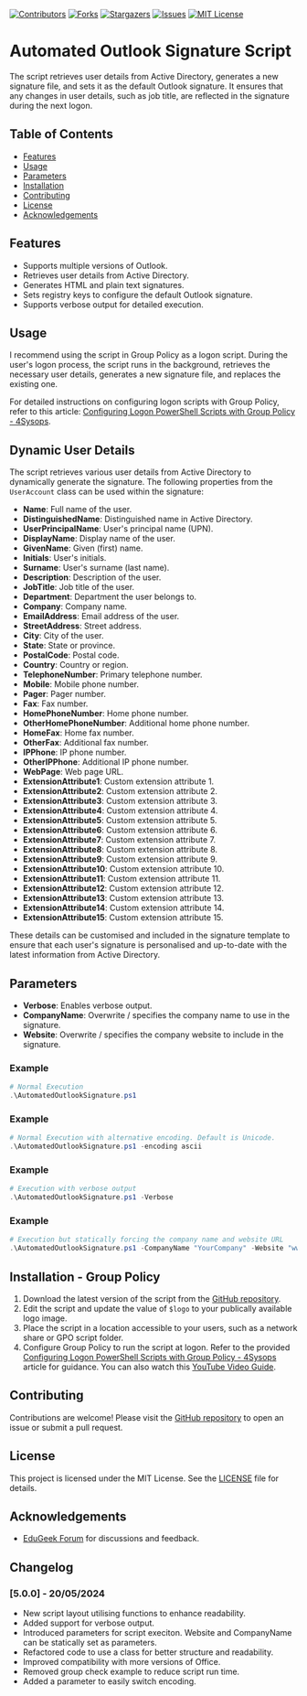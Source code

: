 [![Contributors][contributors-shield]][contributors-url] 
[![Forks][forks-shield]][forks-url]
[![Stargazers][stars-shield]][stars-url]
[![Issues][issues-shield]][issues-url]
[![MIT License][license-shield]][license-url]

# Automated Outlook Signature Script
The script retrieves user details from Active Directory, generates a new signature file, and sets it as the default Outlook signature. It ensures that any changes in user details, such as job title, are reflected in the signature during the next logon.

## Table of Contents
- [Features](#features)
- [Usage](#usage)
- [Parameters](#parameters)
- [Installation](#installation)
- [Contributing](#contributing)
- [License](#license)
- [Acknowledgements](#acknowledgements)

## Features
- Supports multiple versions of Outlook.
- Retrieves user details from Active Directory.
- Generates HTML and plain text signatures.
- Sets registry keys to configure the default Outlook signature.
- Supports verbose output for detailed execution.

## Usage
I recommend using the script in Group Policy as a logon script. During the user's logon process, the script runs in the background, retrieves the necessary user details, generates a new signature file, and replaces the existing one.

For detailed instructions on configuring logon scripts with Group Policy, refer to this article: [Configuring Logon PowerShell Scripts with Group Policy - 4Sysops](https://4sysops.com/archives/configuring-logon-powershell-scripts-with-group-policy/). 

## Dynamic User Details

The script retrieves various user details from Active Directory to dynamically generate the signature. The following properties from the `UserAccount` class can be used within the signature:

- **Name**: Full name of the user.
- **DistinguishedName**: Distinguished name in Active Directory.
- **UserPrincipalName**: User's principal name (UPN).
- **DisplayName**: Display name of the user.
- **GivenName**: Given (first) name.
- **Initials**: User's initials.
- **Surname**: User's surname (last name).
- **Description**: Description of the user.
- **JobTitle**: Job title of the user.
- **Department**: Department the user belongs to.
- **Company**: Company name.
- **EmailAddress**: Email address of the user.
- **StreetAddress**: Street address.
- **City**: City of the user.
- **State**: State or province.
- **PostalCode**: Postal code.
- **Country**: Country or region.
- **TelephoneNumber**: Primary telephone number.
- **Mobile**: Mobile phone number.
- **Pager**: Pager number.
- **Fax**: Fax number.
- **HomePhoneNumber**: Home phone number.
- **OtherHomePhoneNumber**: Additional home phone number.
- **HomeFax**: Home fax number.
- **OtherFax**: Additional fax number.
- **IPPhone**: IP phone number.
- **OtherIPPhone**: Additional IP phone number.
- **WebPage**: Web page URL.
- **ExtensionAttribute1**: Custom extension attribute 1.
- **ExtensionAttribute2**: Custom extension attribute 2.
- **ExtensionAttribute3**: Custom extension attribute 3.
- **ExtensionAttribute4**: Custom extension attribute 4.
- **ExtensionAttribute5**: Custom extension attribute 5.
- **ExtensionAttribute6**: Custom extension attribute 6.
- **ExtensionAttribute7**: Custom extension attribute 7.
- **ExtensionAttribute8**: Custom extension attribute 8.
- **ExtensionAttribute9**: Custom extension attribute 9.
- **ExtensionAttribute10**: Custom extension attribute 10.
- **ExtensionAttribute11**: Custom extension attribute 11.
- **ExtensionAttribute12**: Custom extension attribute 12.
- **ExtensionAttribute13**: Custom extension attribute 13.
- **ExtensionAttribute14**: Custom extension attribute 14.
- **ExtensionAttribute15**: Custom extension attribute 15.

These details can be customised and included in the signature template to ensure that each user's signature is personalised and up-to-date with the latest information from Active Directory.

## Parameters
- **Verbose**: Enables verbose output.
- **CompanyName**: Overwrite / specifies the company name to use in the signature.
- **Website**: Overwrite / specifies the company website to include in the signature.

### Example
```powershell
# Normal Execution
.\AutomatedOutlookSignature.ps1 
```

### Example
```powershell
# Normal Execution with alternative encoding. Default is Unicode.
.\AutomatedOutlookSignature.ps1 -encoding ascii
```

### Example
```powershell
# Execution with verbose output
.\AutomatedOutlookSignature.ps1 -Verbose
```

### Example
```powershell
# Execution but statically forcing the company name and website URL
.\AutomatedOutlookSignature.ps1 -CompanyName "YourCompany" -Website "www.yourcompany.com"
```

## Installation - Group Policy
1. Download the latest version of the script from the [GitHub repository](https://github.com/CaptainQwerty/AutomatedOutlookSignature).
2. Edit the script and update the value of `$logo` to your publically available logo image.
3. Place the script in a location accessible to your users, such as a network share or GPO script folder.
4. Configure Group Policy to run the script at logon. Refer to the provided [Configuring Logon PowerShell Scripts with Group Policy - 4Sysops](https://4sysops.com/archives/configuring-logon-powershell-scripts-with-group-policy/) article for guidance. You can also watch this [YouTube Video Guide](https://www.youtube.com/watch?v=rt9y02iBoPE).

## Contributing
Contributions are welcome! Please visit the [GitHub repository](https://github.com/CaptainQwerty/AutomatedOutlookSignature) to open an issue or submit a pull request.

## License
This project is licensed under the MIT License. See the [LICENSE](https://github.com/CaptainQwerty/AutomatedOutlookSignature/blob/master/LICENSE) file for details.

## Acknowledgements
- [EduGeek Forum](http://www.edugeek.net/forums/scripts/205976-outlook-email-signature-automation-ad-attributes.html#post1760284) for discussions and feedback.

## Changelog

### [5.0.0] - 20/05/2024
- New script layout utilising functions to enhance readability.
- Added support for verbose output.
- Introduced parameters for script execiton. Website and CompanyName can be statically set as parameters.
- Refactored code to use a class for better structure and readability.
- Improved compatibility with more versions of Office.
- Removed group check example to reduce script run time.
- Added a parameter to easily switch encoding.

[contributors-shield]: https://img.shields.io/github/contributors/CaptainQwerty/AutomatedOutlookSignature.svg?style=for-the-badge
[contributors-url]: https://github.com/CaptainQwerty/AutomatedOutlookSignature/graphs/contributors
[forks-shield]: https://img.shields.io/github/forks/CaptainQwerty/AutomatedOutlookSignature.svg?style=for-the-badge
[forks-url]: https://github.com/CaptainQwerty/AutomatedOutlookSignature/network/members
[stars-shield]: https://img.shields.io/github/stars/CaptainQwerty/AutomatedOutlookSignature.svg?style=for-the-badge
[stars-url]: https://github.com/CaptainQwerty/AutomatedOutlookSignature/stargazers
[issues-shield]: https://img.shields.io/github/issues/CaptainQwerty/AutomatedOutlookSignature.svg?style=for-the-badge
[issues-url]: https://github.com/CaptainQwerty/AutomatedOutlookSignature/issues
[license-shield]: https://img.shields.io/github/license/CaptainQwerty/AutomatedOutlookSignature.svg?style=for-the-badge
[license-url]: https://github.com/CaptainQwerty/AutomatedOutlookSignature/blob/master/LICENSE